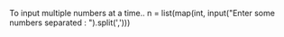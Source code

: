 To input multiple numbers at a time..
n = list(map(int, input("Enter some numbers separated : ").split(',')))
